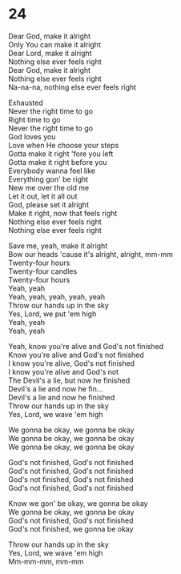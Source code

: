 # 24

Dear God, make it alright  
Only You can make it alright  
Dear Lord, make it alright  
Nothing else ever feels right  
Dear God, make it alright  
Nothing else ever feels right  
Na-na-na, nothing else ever feels right  

Exhausted  
Never the right time to go  
Right time to go  
Never the right time to go  
God loves you  
Love when He choose your steps  
Gotta make it right 'fore you left  
Gotta make it right before you  
Everybody wanna feel like  
Everything gon' be right  
New me over the old me  
Let it out, let it all out  
God, please set it alright  
Make it right, now that feels right  
Nothing else ever feels right  
Nothing else ever feels right  

Save me, yeah, make it alright  
Bow our heads 'cause it's alright, alright, mm-mm  
Twenty-four hours  
Twenty-four candles  
Twenty-four hours  
Yeah, yeah  
Yeah, yeah, yeah, yeah, yeah  
Throw our hands up in the sky  
Yes, Lord, we put 'em high  
Yeah, yeah  
Yeah, yeah  

Yeah, know you're alive and God's not finished  
Know you're alive and God's not finished  
I know you're alive, God's not finished  
I know you're alive and God's not  
The Devil's a lie, but now he finished  
Devil's a lie and now he fin…  
Devil's a lie and now he finished  
Throw our hands up in the sky  
Yes, Lord, we wave 'em high  

We gonna be okay, we gonna be okay  
We gonna be okay, we gonna be okay  
We gonna be okay, we gonna be okay  

God's not finished, God's not finished  
God's not finished, God's not finished  
God's not finished, God's not finished  
God's not finished, God's not finished  

Know we gon' be okay, we gonna be okay  
We gonna be okay, we gonna be okay  
God's not finished, God's not finished  
God's not finished, we gonna be okay  

Throw our hands up in the sky  
Yes, Lord, we wave 'em high  
Mm-mm-mm, mm-mm
